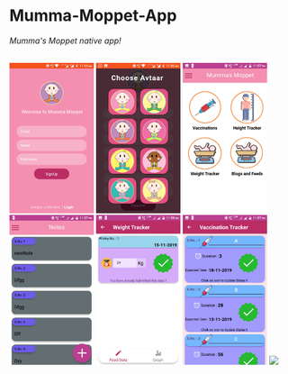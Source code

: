 # Mumma-Moppet-App
*Mumma's Moppet native app!*

<br>
<div align="left">
    <img src="/imgs/signup.jpeg" width="150px"</img> 
    <img src="/imgs/choose.jpeg" width="150px"</img>
    <img src="/imgs/dashboard.jpeg" width="150px"</img>
    <img src="/imgs/notes.jpeg" width="150px"</img> 
    <img src="/imgs/weight_tracker.jpeg" width="150px"</img>
    <img src="/imgs/vacc.jpeg" width="150px"</img> 
    <img src="/imgs/blogs.jpeg" width="150px"</img> 
    
</div>
